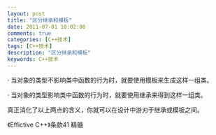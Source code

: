 ```yaml
---
layout: post
title: "区分继承和模板"
date: 2011-07-01 10:02:00 
comments: true
categories: [C++技术]
tags: [C++技术]
description: "区分继承和模板"
keywords: C++技术
---
```



 
  
   · 当对象的类型不影响类中函数的行为时，就要使用模板来生成这样一组类。
   
   · 当对象的类型影响类中函数的行为时，就要使用继承来得到这样一组类。
  
 
 
  
   真正消化了以上两点的含义，你就可以在设计中游刃于继承或模板之间。
  
 
 
 
 
 
 
  
   《Effictive C++》条款41 精髓
  
 


